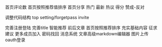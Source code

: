 
首页评论数
首页按照推荐值排序
首页分享
热门 最新 热议 得分
赞成-反对

调整代码结构
top
setting/forgetpass
invite


完善注册登陆
完善title
智能推荐
前后文章
首页按照推荐排序
充实基础内容
征求建议
更多成员加入
密码找回
消息系统
文章高级markdown编辑器
图片上传
oauth登录


